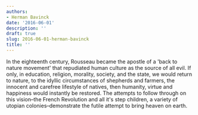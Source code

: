 ```yaml
---
authors:
- Herman Bavinck
date: '2016-06-01'
description: ''
draft: true
slug: 2016-06-01-herman-bavinck
title: ''
---
```

In the eighteenth century, Rousseau became the apostle of a 'back to nature movement' that repudiated human culture as the source of all evil. If only, in education, religion, morality, society, and the state, we would return to nature, to the idyllic circumstances of shepherds and farmers, the innocent and carefree lifestyle of natives, then humanity, virtue and happiness would instantly be restored. The attempts to follow through on this vision–the French Revolution and all it's step children, a variety of utopian colonies–demonstrate the futile attempt to bring heaven on earth.



